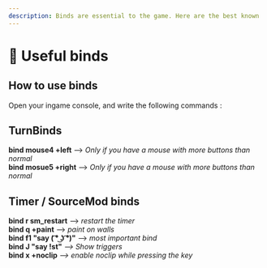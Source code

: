 ```yaml
---
description: Binds are essential to the game. Here are the best known
---
```


# 💎 Useful binds

## How to use binds

Open your ingame console, and write the following commands :

## TurnBinds

**bind mouse4 +left** --> _Only if you have a mouse with more buttons than normal_\
**bind mosue5 +right** --> _Only if you have a mouse with more buttons than normal_



## Timer / SourceMod binds

**bind r sm\_restart** --> _restart the timer_\
**bind q +paint** --> _paint on walls_ \
**bind f1 "say ( ͡° ͜ʖ ͡°)"** --> _most important bind_\
**bind J "say !st"** _--> Show triggers_\
**bind x +noclip** _--> enable noclip while pressing the key_
